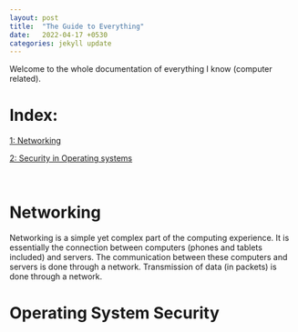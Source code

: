 ```yaml
---
layout: post
title:  "The Guide to Everything"
date:   2022-04-17 +0530
categories: jekyll update
---
```


Welcome to the whole documentation of everything I know (computer related).

# Index:

[1: Networking](#networking)

[2: Security in Operating systems](#operating-system-security)

<br>

# Networking

Networking is a simple yet complex part of the computing experience. It is essentially the connection between computers (phones and tablets included) and servers. The communication between these computers and servers is done through a network. Transmission of data (in packets) is done through a network.

# Operating System Security



